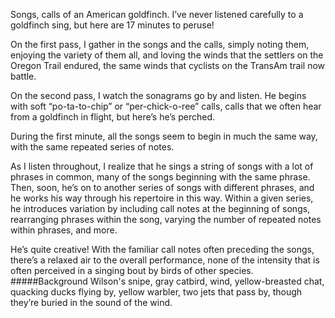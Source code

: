 Songs, calls of an American goldfinch. I’ve never listened carefully to a goldfinch sing, but here are 17 minutes to peruse!

On the first pass, I gather in the songs and the calls, simply noting them, enjoying the variety of them all, and loving the winds that the settlers on the Oregon Trail endured, the same winds that cyclists on the TransAm trail now battle. 

On the second pass, I watch the sonagrams go by and listen. He begins with soft “po-ta-to-chip” or “per-chick-o-ree” calls, calls that we often hear from a goldfinch in flight, but here’s he’s perched.

During the first minute, all the songs seem to begin in much the same way, with the same repeated series of notes.
 
As I listen throughout, I realize that he sings a string of songs with a lot of phrases in common, many of the songs beginning with the same phrase. Then, soon, he’s on to another series of songs with different phrases, and he works his way through his repertoire in this way. Within a given series, he introduces variation by including call notes at the beginning of songs, rearranging phrases within the song, varying the number of repeated notes within phrases, and more. 

He’s quite creative! With the familiar call notes often preceding the songs, there’s a relaxed air to the overall performance, none of the intensity that is often perceived in a singing bout by birds of other species. 
#####Background
Wilson's snipe, gray catbird, wind, yellow-breasted chat, quacking ducks flying by, yellow warbler, two jets that pass by, though they’re buried in the sound of the wind.
